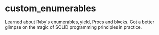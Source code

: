 # custom_enumerables
Learned about Ruby's enumerables, yield, Procs and blocks. Got a better glimpse on the magic of SOLID programming principles in practice.